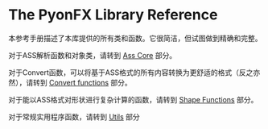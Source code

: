 # The PyonFX Library Reference
本参考手册描述了本库提供的所有类和函数。它很简洁，但试图做到精确和完整。


对于ASS解析函数和对象类，请转到 [Ass Core][1] 部分。


对于Convert函数，可以将基于ASS格式的所有内容转换为更舒适的格式（反之亦然），请转到 [Convert functions][2] 部分。


对于能以ASS格式对形状进行复杂计算的函数，请转到 [Shape Functions][3] 部分。


对于常规实用程序函数，请转到 [Utils][4] 部分


  [1]: Ass%20Core
  [2]: Convert%20functions
  [3]: Shape%20Functions
  [4]: Utils